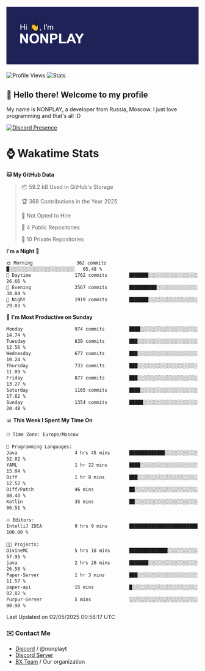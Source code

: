 ![Discord Presence](./header.png)
<br></br>
![Profile Views](https://komarev.com/ghpvc/?username=NONPLAYT&color=blue&style=for-the-badge)
![Stats](https://img.shields.io/badge/0%25-OPTIMIZED-orange?style=for-the-badge)


## :wave: Hello there! Welcome to my profile

My name is NONPLAY, a developer from Russia, Moscow. I just love programming and that's all :D

[![Discord Presence](https://lanyard.cnrad.dev/api/597087584090587177?showDisplayName=true)](https://discord.com/users/597087584090587177) 

# ⌚ Wakatime Stats

<!--START_SECTION:waka-->
**🐱 My GitHub Data** 

> 📦 59.2 kB Used in GitHub's Storage 
 > 
> 🏆 368 Contributions in the Year 2025
 > 
> 🚫 Not Opted to Hire
 > 
> 📜 4 Public Repositories 
 > 
> 🔑 10 Private Repositories 
 > 
**I'm a Night 🦉** 

```text
🌞 Morning                362 commits         █░░░░░░░░░░░░░░░░░░░░░░░░   05.48 % 
🌆 Daytime                1762 commits        ███████░░░░░░░░░░░░░░░░░░   26.66 % 
🌃 Evening                2567 commits        ██████████░░░░░░░░░░░░░░░   38.84 % 
🌙 Night                  1919 commits        ███████░░░░░░░░░░░░░░░░░░   29.03 % 
```
📅 **I'm Most Productive on Sunday** 

```text
Monday                   974 commits         ████░░░░░░░░░░░░░░░░░░░░░   14.74 % 
Tuesday                  830 commits         ███░░░░░░░░░░░░░░░░░░░░░░   12.56 % 
Wednesday                677 commits         ███░░░░░░░░░░░░░░░░░░░░░░   10.24 % 
Thursday                 733 commits         ███░░░░░░░░░░░░░░░░░░░░░░   11.09 % 
Friday                   877 commits         ███░░░░░░░░░░░░░░░░░░░░░░   13.27 % 
Saturday                 1165 commits        ████░░░░░░░░░░░░░░░░░░░░░   17.62 % 
Sunday                   1354 commits        █████░░░░░░░░░░░░░░░░░░░░   20.48 % 
```


📊 **This Week I Spent My Time On** 

```text
🕑︎ Time Zone: Europe/Moscow

💬 Programming Languages: 
Java                     4 hrs 45 mins       █████████████░░░░░░░░░░░░   52.02 % 
YAML                     1 hr 22 mins        ████░░░░░░░░░░░░░░░░░░░░░   15.04 % 
Diff                     1 hr 8 mins         ███░░░░░░░░░░░░░░░░░░░░░░   12.52 % 
Diff/Patch               46 mins             ██░░░░░░░░░░░░░░░░░░░░░░░   08.43 % 
Kotlin                   35 mins             ██░░░░░░░░░░░░░░░░░░░░░░░   06.51 % 

🔥 Editors: 
IntelliJ IDEA            9 hrs 9 mins        █████████████████████████   100.00 % 

🐱‍💻 Projects: 
DivineMC                 5 hrs 18 mins       ██████████████░░░░░░░░░░░   57.95 % 
java                     2 hrs 26 mins       ███████░░░░░░░░░░░░░░░░░░   26.58 % 
Paper-Server             1 hr 3 mins         ███░░░░░░░░░░░░░░░░░░░░░░   11.57 % 
paper-api                15 mins             █░░░░░░░░░░░░░░░░░░░░░░░░   02.82 % 
Purpur-Server            5 mins              ░░░░░░░░░░░░░░░░░░░░░░░░░   00.98 % 
```


 Last Updated on 02/05/2025 00:58:17 UTC
<!--END_SECTION:waka-->

### ✉️ Contact Me

- [Discord](https://discord.com/users/597087584090587177) / @nonplayt
- [Discord Server](https://discord.gg/p7cxhw7E2M)
- [BX Team](https://github.com/BX-Team) / Our organization
